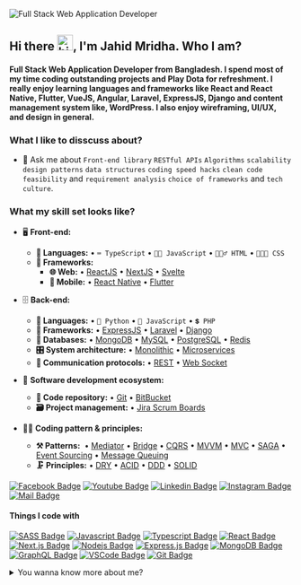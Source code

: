 ![Full Stack Web Application Developer](https://www.technource.com/wp-content/uploads/2020/10/Technource-NodeJs-page-banner.png)

## Hi there <img src="https://user-images.githubusercontent.com/1303154/88677602-1635ba80-d120-11ea-84d8-d263ba5fc3c0.gif" width="28px" alt="hi">, I'm Jahid Mridha. Who I am? 
#### Full Stack Web Application Developer from Bangladesh. I spend most of my time coding outstanding projects and Play Dota for refreshment. I really enjoy learning languages and frameworks like React and React Native, Flutter, VueJS, Angular, Laravel, ExpressJS, Django and content management system like, WordPress. I also enjoy wireframing, UI/UX, and design in general. 

### What I like to disscuss about? 
- 💬 Ask me about `Front-end library` `RESTful APIs` `Algorithms` `scalability` `design patterns` `data structures` `coding speed hacks` `clean code` `feasibility` and `requirement analysis` `choice of frameworks` and `tech culture`.


### What my skill set looks like?
- 🖥 **Front-end:** 
  - **📜 Languages:** • `⌨️ TypeScript` • `👨‍🔧 JavaScript` • `🧚🏻‍♂️ HTML` • `👨🏻‍🎨 CSS`
  - **🔬 Frameworks:**  
    - **🌐 Web:** • [ReactJS](https://reactjs.org/) • [NextJS](https://nextjs.org/) • [Svelte](https://svelte.dev/)
    - **📱 Mobile:** • [React Native](https://reactnative.dev/) • [Flutter](https://flutter.dev/) 

- 🗄️ **Back-end:**
  - **📜 Languages:** • `🐍 Python` • `👨‍ JavaScript` • `💲 PHP`
  - **🔭 Frameworks:** • [ExpressJS](https://expressjs.com/) • [Laravel](https://laravel.com/) • [Django](https://www.djangoproject.com/)
  - **💾 Databases:** • [MongoDB](https://www.mongodb.com/) • [MySQL](https://www.mysql.com/) • [PostgreSQL](https://www.postgresql.org/) • [Redis](https://redis.com/)
  - **🎛 System architecture:** • [Monolithic](https://microservices.io/patterns/monolithic.html) • [Microservices](https://microservices.io/patterns/microservices.html)
  - **🔌 Communication protocols:** • [REST](https://docs.microsoft.com/en-us/azure/architecture/best-practices/api-design) • [Web Socket](https://developer.mozilla.org/en-US/docs/Web/API/WebSockets_API)
- 🎡 **Software development ecosystem:**
  - **📁 Code repository:** • [Git](https://git-scm.com/) • [BitBucket](https://bitbucket.org/product)
  - **🗃 Project management:** • [Jira Scrum Boards](https://www.atlassian.com/software/jira/features/scrum-boards) 

- 🧙‍♂️ **Coding pattern & principles:**
  - **⚒ Patterns:**  • [Mediator](https://en.wikipedia.org/wiki/Mediator_pattern) • [Bridge](https://en.wikipedia.org/wiki/Bridge_pattern) • [CQRS](https://en.wikipedia.org/wiki/Command%E2%80%93query_separation#Command_Query_Responsibility_Separation) • [MVVM](https://en.wikipedia.org/wiki/Model%E2%80%93view%E2%80%93viewmodel) • [MVC](https://en.wikipedia.org/wiki/Model%E2%80%93view%E2%80%93controller) • [SAGA](https://microservices.io/patterns/data/saga.html) • [Event Sourcing](https://microservices.io/patterns/data/event-sourcing.html) • [Message Queuing](https://www.cloudamqp.com/blog/what-is-message-queuing.html)
  - **🗜 Principles:** • [DRY](https://en.wikipedia.org/wiki/Don%27t_repeat_yourself#:~:text=%22Don%27t%20repeat%20yourself%22,data%20normalization%20to%20avoid%20redundancy.) • [ACID](https://en.wikipedia.org/wiki/ACID) • [DDD](https://en.wikipedia.org/wiki/Domain-driven_design) • [SOLID](https://www.digitalocean.com/community/conceptual_articles/s-o-l-i-d-the-first-five-principles-of-object-oriented-design)
  

[![Facebook Badge](https://img.shields.io/badge/Facebook-1877F2?style=for-the-badge&logo=facebook&logoColor=white)](https://facebook.com/hasanmehdi9371) [![Youtube Badge](https://img.shields.io/badge/YouTube-FF0000?style=for-the-badge&logo=youtube&logoColor=white)](https://youtube.com/https://www.youtube.com/channel/UCfmY-Nq4DbAOph_87QCouPQ) [![Linkedin Badge](https://img.shields.io/badge/LinkedIn-0077B5?style=for-the-badge&logo=linkedin&logoColor=white)](https://www.linkedin.com/in/hasan-mehdi-98472277//) [![Instagram Badge](https://img.shields.io/badge/Instagram-E4405F?style=for-the-badge&logo=instagram&logoColor=white)](https://instagram.com/jahid4k//) [![Mail Badge](https://img.shields.io/badge/Gmail-D14836?style=for-the-badge&logo=gmail&logoColor=white)](mailto:jahid4k@gmail.com)

#### Things I code with

[![SASS Badge](https://img.shields.io/badge/Sass-CC6699?style=for-the-badge&logo=sass&logoColor=white)](#) [![Javascript Badge](https://img.shields.io/badge/-Javascript-F0DB4F?style=for-the-badge&labelColor=black&logo=javascript&logoColor=F0DB4F)](#) [![Typescript Badge](https://img.shields.io/badge/-Typescript-007acc?style=for-the-badge&labelColor=black&logo=typescript&logoColor=007acc)](#) [![React Badge](https://img.shields.io/badge/-React-61DBFB?style=for-the-badge&labelColor=black&logo=react&logoColor=61DBFB)](#) [![Next.js Badge](https://img.shields.io/badge/next.js-000000?style=for-the-badge&logo=nextdotjs&logoColor=white)](#) [![Nodejs Badge](https://img.shields.io/badge/-Nodejs-3C873A?style=for-the-badge&labelColor=black&logo=node.js&logoColor=3C873A)](#) [![Express.js Badge](https://img.shields.io/badge/Express.js-000000?style=for-the-badge&logo=express&logoColor=white)](#) [![MongoDB Badge](https://img.shields.io/badge/MongoDB-4EA94B?style=for-the-badge&logo=mongodb&logoColor=white)](#) [![GraphQL Badge](https://img.shields.io/badge/-GraphQl-e535ab?style=for-the-badge&labelColor=black&logo=node.js&logoColor=e535ab)](#) [![VSCode Badge](https://img.shields.io/badge/Visual_Studio-5C2D91?style=for-the-badge&logo=visual%20studio&logoColor=white)](#) [![Git Badge](https://img.shields.io/badge/Git-F05032?style=for-the-badge&logo=git&logoColor=white)](#)

<details>
<summary>
  You wanna know more about me?
</summary>

<br >



</details>
